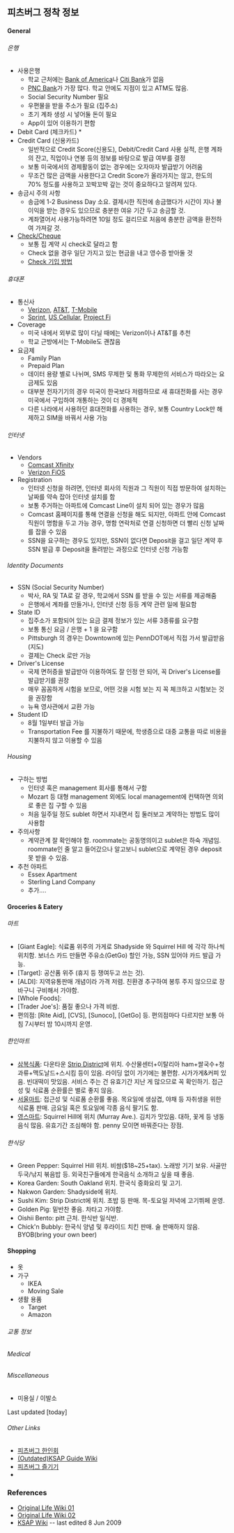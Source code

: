 ## 피츠버그 정착 정보

#### General

###### 은행
* 사용은행
    * 학교 근처에는 [Bank of America](https://www.bankofamerica.com/)나 [Citi Bank](https://online.citi.com/)가 없음
    * [PNC Bank](https://www.pnc.com)가 가장 많다. 학교 안에도 지점이 있고 ATM도 많음.
    * Social Security Number 필요
    * 우편물을 받을 주소가 필요 (집주소)
    * 초기 계좌 생성 시 넣어둘 돈이 필요
    * App이 있어 이용하기 편함
* Debit Card (체크카드)
    * 
* Credit Card (신용카드)
    * 일반적으로 Credit Score(신용도), Debit/Credit Card 사용 실적, 은행 계좌의 잔고, 직업이나 연봉 등의 정보를 바탕으로 발급 여부를 결정
    * 보통 미국에서의 경제활동이 없는 경우에는 오자마자 발급받기 어려움
    * 무조건 많은 금액을 사용한다고 Credit Score가 올라가지는 않고, 한도의 70% 정도를 사용하고 꼬박꼬박 갚는 것이 중요하다고 알려져 있다.
* 송금시 주의 사항
    * 송금에 1-2 Business Day 소요. 결제시한 직전에 송금했다가 시간이 지나 불이익을 받는 경우도 있으므로 충분한 여유 기간 두고 송금할 것. 
    * 계좌열어서 사용가능하려면 10일 정도 걸리므로 처음에 충분한 금액을 환전하여 가져갈 것.
* [Check/Cheque](https://en.wikipedia.org/wiki/Cheque)
    * 보통 집 계약 시 check로 달라고 함
    * Check 없을 경우 일단 가지고 있는 현금을 내고 영수증 받아둘 것
    * [Check 기입 방법](http://www.wikihow.com/Write-a-Check)

###### 휴대폰
* 통신사
    * [Verizon](https://www.verizonwireless.com/), [AT&T](https://www.att.com/), [T-Mobile](https://www.t-mobile.com/)
    * [Sprint](https://www.sprint.com/en/home.html), [US Cellular](https://www.uscellular.com/), [Project Fi](https://fi.google.com/about/)
* Coverage
    * 미국 내에서 외부로 많이 다닐 때에는 Verizon이나 AT&T를 추천
    * 학교 근방에서는 T-Mobile도 괜찮음
* 요금제
    * Family Plan
    * Prepaid Plan
    * 데이터 용량 별로 나뉘며, SMS 무제한 및 통화 무제한의 서비스가 따라오는 요금제도 있음
    * 대부분 전자기기의 경우 미국이 한국보다 저렴하므로 새 휴대전화를 사는 경우 미국에서 구입하여 개통하는 것이 더 경제적
    * 다른 나라에서 사용하던 휴대전화를 사용하는 경우, 보통 Country Lock만 해제하고 SIM을 바꿔서 사용 가능

###### 인터넷
* Vendors
    * [Comcast Xfinity](https://www.xfinity.com/)
    * [Verizon FiOS](https://www.verizon.com/home/fios-fastest-internet/)
* Registration
    * 인터넷 신청을 하려면, 인터넷 회사의 직원과 그 직원이 직접 방문하여 설치하는 날짜를 약속 잡아 인터넷 설치를 함
    * 보통 주거하는 아파트에 Comcast Line이 설치 되어 있는 경우가 많음
    * Comcast 홈페이지를 통해 연결을 신청을 해도 되지만, 아파트 안에 Comcast 직원이 명함을 두고 가능 경우, 명함 연락처로 연결 신청하면 더 빨리 신청 날짜를 잡을 수 있음
    * SSN을 요구하는 경우도 있지만, SSN이 없다면 Deposit을 걸고 일단 계약 후 SSN 발급 후 Deposit을 돌려받는 과정으로 인터넷 신청 가능함

###### Identity Documents
* SSN (Social Security Number)
    * 박사, RA 및 TA로 갈 경우, 학교에서 SSN 를 받을 수 있는 서류를 제공해줌
    * 은행에서 계좌를 만들거나, 인터넷 신청 등등 계약 관련 일에 필요함
* State ID
    * 집주소가 포함되어 있는 요금 결제 정보가 있는 서류 3종류를 요구함
    * 보통 통신 요금 / 은행 + 1 을 요구함
    * Pittsburgh 의 경우는 Downtown에 있는 PennDOT에서 직접 가서 발급받음 (지도)
    * 결제는 Check 로만 가능
* Driver's License
    * 국제 면허증을 발급받아 이용하여도 잘 인정 안 되어, 꼭 Driver's License를 발급받기를 권장
    * 매우 꼼꼼하게 시험을 보므로, 어떤 것을 시험 보는 지 꼭 체크하고 시험보는 것을 권장함
    * 뉴욕 영사관에서 교환 가능
* Student ID
    * 8월 1일부터 발급 가능
    * Transportation Fee 를 지불하기 때문에, 학생증으로 대중 교통을 따로 비용을 지불하지 않고 이용할 수 있음 

###### Housing
* 구하는 방법
    * 인터넷 혹은 management 회사를 통해서 구함 
    * Mozart 등 대형 management 외에도 local management에 컨택하면 의외로 좋은 집 구할 수 있음
    * 처음 일주일 정도 sublet 하면서 지내면서 집 둘러보고 계약하는 방법도 많이 사용함
* 주의사항
    * 계약관계 잘 확인해야 함. roommate는 공동명의이고 sublet은 하숙 개념임. roommate인 줄 알고 들어갔으나 알고보니 sublet으로 계약된 경우 deposit 못 받을 수 있음. 
* 추천 아파트
    * Essex Apartment
    * Sterling Land Company 
    * 추가….

#### Groceries & Eatery
###### 마트
* [Giant Eagle]: 식료품 위주의 가게로 Shadyside 와 Squirrel Hill 에 각각 하나씩 위치함. 보너스 카드 만들면 주유소(GetGo) 할인 가능, SSN 있어야 카드 발급 가능.
* [Target]: 공산품 위주 (휴지 등 쟁여두고 쓰는 것).
* [ALDI]: 지역유통판매 개념이라 가격 저렴. 친환경 추구하여 봉투 주지 않으므로 장바구니 구비해서 가야함. 
* [Whole Foods]: 
* [Trader Joe's]: 품질 좋으나 가격 비쌈.
* 편의점: [Rite Aid], [CVS], [Sunoco], [GetGo] 등. 편의점마다 다르지만 보통 아침 7시부터 밤 10시까지 운영.
###### 한인마트
* [삼복식품](): 다운타운 [Strip District]()에 위치. 수산물센터+이탈리아 ham+쌀국수+청과류+맥도날드+스시킴 등이 있음. 라이딩 없이 가기에는 불편함. 시가가게&커피 있음. 빈대떡이 맛있음. 서비스 주는 건 유효기간 지난 게 많으므로 꼭 확인하기. 접근성 및 식료품 순환률은 별로 좋지 않음. 
* [서울마트](): 접근성 및 식료품 순환률 좋음. 목요일에 생삼겹, 야채 등 자취생을 위한 식료품 판매. 금요일 혹은 토요일에 각종 음식 팔기도 함. 
* [영스마트](): Squirrel Hill에 위치 (Murray Ave.). 김치가 맛있음. 대하, 꽃게 등 냉동 음식 많음. 유효기간 조심해야 함. penny 모이면 바꿔준다는 장점. 
###### 한식당
* Green Pepper: Squirrel Hill 위치. 비쌈($18~25+tax). 노래방 기기 보유. 사골만두국/낚지 볶음밥 등. 외국친구들에게 한국음식 소개하고 싶을 때 좋음.
* Korea Garden: South Oakland 위치. 한국식 중화요리 및 고기.
* Nakwon Garden: Shadyside에 위치.
* Sushi Kim: Strip District에 위치. 초밥 등 판매. 목-토요일 저녁에 고기뷔페 운영.
* Golden Pig: 밑반찬 좋음. 차타고 가야함.
* Oishii Bento: pitt 근처. 한식반 일식반.
* Chick'n Bubbly: 한국식 양념 및 후라이드 치킨 판매. 술 판매하지 않음. BYOB(bring your own beer)

#### Shopping
* 옷
* 가구
    * IKEA
    * Moving Sale
* 생활 용품 
    * Target
    * Amazon

###### 교통 정보
###### Medical
###### Miscellaneous
* 미용실 / 이발소

Last updated [today]

###### Other Links
* [피츠버그 한인회](http://pittkor.org/xe/)
* [(Outdated)KSAP Guide Wiki](http://ksap.wikidot.com/)
* [피츠버그 즐기기](http://koreaninpittsburgh.blogspot.com/)
* 

### References
* [Original Life Wiki 01](https://docs.google.com/document/d/1-f6LXudh0-cbSQagtOdUu7Y-vRJV0Yy-JvRWSRaoYUg/edit?usp=sharing)
* [Original Life Wiki 02](https://docs.google.com/document/d/1WGevrcWeZ_PnSekDaYWJ-wf92NOXTdwVfM0vj6GNhMM/edit?usp=sharing)
* [KSAP Wiki](http://ksap.wikidot.com/) -- last edited 8 Jun 2009